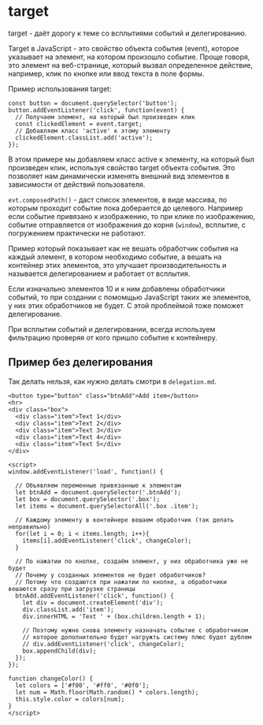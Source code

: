 # target
target - даёт дорогу к теме со всплытиями событий и делегированию.

Target в JavaScript - это свойство объекта события (event), которое указывает на элемент, на котором произошло событие. Проще говоря, это элемент на веб-странице, который вызвал определенное действие, например, клик по кнопке или ввод текста в поле формы.

Пример использования target:

    const button = document.querySelector('button');
    button.addEventListener('click', function(event) {
      // Получаем элемент, на который был произведен клик
      const clickedElement = event.target;
      // Добавляем класс 'active' к этому элементу
      clickedElement.classList.add('active');
    });

В этом примере мы добавляем класс active к элементу, на который был произведен клик, используя свойство target объекта события. Это позволяет нам динамически изменять внешний вид элементов в зависимости от действий пользователя.

`evt.composedPath()` - даст список элементов, в виде массива, по которым проходит событие пока доберается до целевого. Например если событие привязано к изображению, то при клике по изображению, событие отправляется от изображения до корня (`window`), всплытие, с погружением практически не работают.

Пример который показывает как не вешать обработчик события на каждый элемент, в котором необходимо событие, а вешать на контейнер этих элементов, это улучшает производительность и называется делегированием и работает от всплытия.

Если изначально элементов 10 и к ним добавлены обработчики событий, то при создании с помомщью JavaScript таких же элементов, у них этих обработчиков не будет. С этой проблеймой тоже поможет делегирование.

При всплытии событий и делегировании, всегда используем фильтрацию проверяя от кого пришло событие к контейнеру.

## Пример без делегирования
Так делать нельзя, как нужно делать смотри в `delegation.md`.

    <button type="button" class="btnAdd">Add item</button>
    <hr>
    <div class="box">
      <div class="item">Text 1</div>
      <div class="item">Text 2</div>
      <div class="item">Text 3</div>
      <div class="item">Text 4</div>
      <div class="item">Text 5</div>
    </div>

    <script>
    window.addEventListener('load', function() {

      // Объявляем переменные привязанные к элементам
      let btnAdd = document.querySelector('.btnAdd');
      let box = document.querySelector('.box');
      let items = document.querySelectorAll('.box .item');

      // Каждому элементу в контейнере вешаем обработчик (так делать неправильно)
      for(let i = 0; i < items.length; i++){
        items[i].addEventListener('click', changeColor);
      }

      // По нажатии по кнопке, создаём элемент, у них обработчика уже не будет
      // Почему у созданных элементов не будет обработчиков?
      // Потому что создаются при нажатии по кнопке, а обработчики вешаются сразу при загрузке страницы 
      btnAdd.addEventListener('click', function() {
        let div = document.createElement('div');
        div.classList.add('item');
        div.innerHTML = 'Text ' + (box.children.length + 1);

        // Поэтому нужно снова элементу назначать событие с обработчиком
        // которое дополнительно будет нагружть систему плюс будет дублем
        // div.addEventListener('click', changeColor);
        box.appendChild(div);
      });
    });

    function changeColor() {
      let colors = ['#f00', '#ff0', '#0f0'];
      let num = Math.floor(Math.random() * colors.length);
      this.style.color = colors[num];
    }
    </script>
